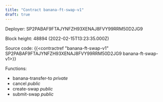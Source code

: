```yaml
---
title: "Contract banana-ft-swap-v1"
draft: true
---
```

Deployer: SP2PABAF9FTAJYNFZH93XENAJ8FVY99RRM50D2JG9


 



Block height: 48894 (2022-02-15T13:23:35.000Z)

Source code: {{<contractref "banana-ft-swap-v1" SP2PABAF9FTAJYNFZH93XENAJ8FVY99RRM50D2JG9 banana-ft-swap-v1>}}

Functions:

* banana-transfer-to _private_
* cancel _public_
* create-swap _public_
* submit-swap _public_
